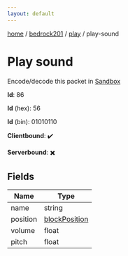 ```yaml
---
layout: default
---
```


[home](/)  /  [bedrock201](/protocol/bedrock201)  /  [play](/protocol/bedrock201/play)  /  play-sound

# Play sound

Encode/decode this packet in [Sandbox](../../../sandbox/bedrock201#Play.PlaySound)

**Id**: 86

**Id** (hex): 56

**Id** (bin): 01010110

**Clientbound**: ✔️

**Serverbound**: ✖️

## Fields

Name | Type
---|---
name | string
position | [blockPosition](/protocol/bedrock201/types/block-position)
volume | float
pitch | float
